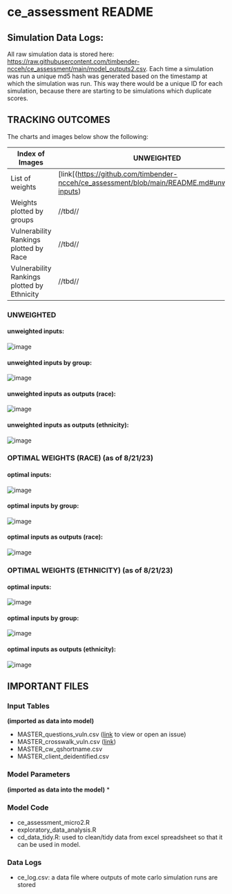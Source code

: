 # ce_assessment README
## Simulation Data Logs:
All raw simulation data is stored here: https://raw.githubusercontent.com/timbender-ncceh/ce_assessment/main/model_outputs2.csv.  Each time a simulation was run a unique md5 hash was generated based on the timestamp at which the simulation was run.  This way there would be a unique ID for each simulation, because there are starting to be simulations which duplicate scores.  

## TRACKING OUTCOMES
The charts and images below show the following: 

| Index of Images | UNWEIGHTED | WEIGHTED | 
|---|---|---|
| List of weights| [link[(https://github.com/timbender-ncceh/ce_assessment/blob/main/README.md#unweighted-inputs) | (link)[] |
| Weights plotted by groups| //tbd// | //tbd//|
| Vulnerability Rankings plotted by Race| //tbd// | //tbd// |
| Vulnerability Rankings plotted by Ethnicity| //tbd// | //tbd// |


### UNWEIGHTED
#### unweighted inputs:
![image](https://github.com/timbender-ncceh/ce_assessment/assets/105810134/b70a00cc-5333-455c-9450-747b9c180a9f)
#### unweighted inputs by group:
![image](https://github.com/timbender-ncceh/ce_assessment/assets/105810134/cf727c49-b650-474c-84b0-fc0433bf2919)
#### unweighted inputs as outputs (race):
![image](https://github.com/timbender-ncceh/ce_assessment/assets/105810134/7c7c0713-a72d-4127-8956-0c68a67e61a6)
#### unweighted inputs as outputs (ethnicity): 
![image](https://github.com/timbender-ncceh/ce_assessment/assets/105810134/93d96c78-3119-4d21-9924-dcedbe1d77cd)

### OPTIMAL WEIGHTS (RACE) (as of 8/21/23)
#### optimal inputs:
![image](https://github.com/timbender-ncceh/ce_assessment/assets/105810134/ccc2665a-a7ad-43f4-bb51-c8dc4f679627)
#### optimal inputs by group:
![image](https://github.com/timbender-ncceh/ce_assessment/assets/105810134/1c8b648d-7f1b-41f2-b767-2bf865343df7)
#### optimal inputs as outputs (race):
![image](https://github.com/timbender-ncceh/ce_assessment/assets/105810134/5211eaa6-d314-487a-86d5-21963014c130)

### OPTIMAL WEIGHTS (ETHNICITY) (as of 8/21/23)
#### optimal inputs: 
![image](https://github.com/timbender-ncceh/ce_assessment/assets/105810134/ccc2665a-a7ad-43f4-bb51-c8dc4f679627)
#### optimal inputs by group:
![image](https://github.com/timbender-ncceh/ce_assessment/assets/105810134/bc3bd728-bd61-4b81-a3b6-42873adf431d)
#### optimal inputs as outputs (ethnicity):
![image](https://github.com/timbender-ncceh/ce_assessment/assets/105810134/2e7cb28a-1e13-4285-8e6f-63c3ed2cf2f5)




## IMPORTANT FILES
### Input Tables 
**(imported as data into model)**
* MASTER_questions_vuln.csv ([link](https://github.com/timbender-ncceh/ce_assessment/blob/main/MASTER_questions_vuln.csv) to view or open an issue)
* MASTER_crosswalk_vuln.csv ([link](https://github.com/timbender-ncceh/ce_assessment/blob/main/MASTER_crosswalk_vuln.csv))
* MASTER_cw_qshortname.csv
* MASTER_client_deidentified.csv
### Model Parameters
**(imported as data into the model)**
* 
### Model Code
* ce_assessment_micro2.R
* exploratory_data_analysis.R
* cd_data_tidy.R: used to clean/tidy data from excel spreadsheet so that it can be used in model.  
### Data Logs
* ce_log.csv: a data file where outputs of mote carlo simulation runs are stored
